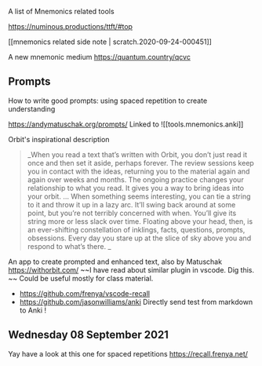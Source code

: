 

A list of Mnemonics related tools 

https://numinous.productions/ttft/#top

[[mnemonics related side note | scratch.2020-09-24-000451]] 


A new mnemonic medium 
https://quantum.country/qcvc



## Prompts 

How to write good prompts: using spaced repetition to create understanding

https://andymatuschak.org/prompts/ 
Linked to ![[tools.mnemonics.anki]]

Orbit's inspirational description 

> _When you read a text that’s written with Orbit, you don’t just read it once and then set it aside, perhaps forever. The review sessions keep you in contact with the ideas, returning you to the material again and again over weeks and months. The ongoing practice changes your relationship to what you read. It gives you a way to bring ideas into your orbit. … When something seems interesting, you can tie a string to it and throw it up in a lazy arc. It’ll swing back around at some point, but you’re not terribly concerned with when. You’ll give its string more or less slack over time. Floating above your head, then, is an ever-shifting constellation of inklings, facts, questions, prompts, obsessions. Every day you stare up at the slice of sky above you and respond to what’s there.
> _

An app to create prompted and enhanced text, also by Matuschak https://withorbit.com/
~~I have read about similar plugin in vscode. Dig this. ~~
Could be useful mostly for class material. 

* https://github.com/frenya/vscode-recall
* https://github.com/jasonwilliams/anki Directly send test from markdown to Anki !


## Wednesday 08 September 2021

Yay have a look at this one for spaced repetitions
https://recall.frenya.net/

